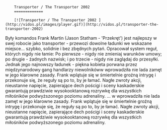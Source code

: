 
        Transporter / The Transporter 2002 
        =============
        
        [![Transporter / The Transporter 2002 ](http://vidos.pl/images/player.gif)](http://vidos.pl/transporter-the-transporter-2002)
        
        
 Były komandos Frank Martin (Jason Statham - 'Przekręt') jest najlepszy w swej robocie jako transporter - przewozi dowolne ładunki we wskazane miejsce... szybko, solidnie i bez zbędnych pytań. Opracował system reguł, których nigdy nie łamie: Po pierwsze - nigdy nie zmieniaj warunków umowy; po drugie - żadnych nazwisk; i po trzecie - nigdy nie zaglądaj do przesyłki. Jednak jego najnowszy ładunek - piękna kobieta porwana przez międzynarodowy gang handlarzy niewolnikóww wprowadziła nie lada zamęt w jego klarowne zasady. Frank wplątuje się w śmiertelnie groźną intrygę i przekonuje się, że reguły są po to, by je łamać. Nagłe zwroty akcji, nieustanne napięcie, zapierające dech pościgi i sceny kaskaderskie gwarantują prawdziwie wysokooktanową rozrywkę dla wszystkich miłośników podwyższonego poziomu adrenaliny.   ... w wprowadziła nie lada zamęt w jego klarowne zasady. Frank wplątuje się w śmiertelnie groźną intrygę i przekonuje się, że reguły są po to, by je łamać. Nagłe zwroty akcji, nieustanne napięcie, zapierające dech pościgi i sceny kaskaderskie gwarantują prawdziwie wysokooktanową rozrywkę dla wszystkich miłośników podwyższonego poziomu adrenaliny.
    